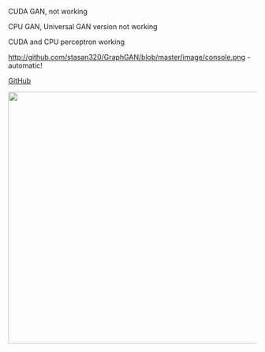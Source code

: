 CUDA GAN, not working

CPU GAN, Universal GAN version not working 

CUDA and CPU perceptron working

http://github.com/stasan320/GraphGAN/blob/master/image/console.png - automatic!

[GitHub](http://github.com/stasan320/GraphGAN/blob/master/image/console.png?raw=true)

<img align="left" width="979" height="512" src="http://github.com/stasan320/GraphGAN/blob/master/image/console.png">

